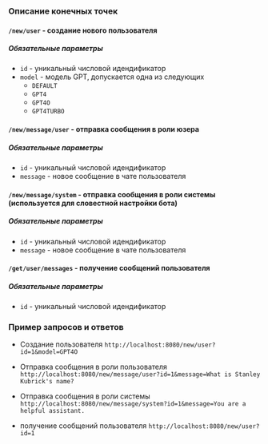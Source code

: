 ### Описание конечных точек

#### `/new/user` - создание нового пользователя
##### Обязательные параметры
- `id` - уникальный числовой идендификатор
- `model` - модель GPT, допускается одна из следующих
  - `DEFAULT`
  - `GPT4`
  - `GPT4O`
  - `GPT4TURBO`

#### `/new/message/user` - отправка сообщения в роли юзера
##### Обязательные параметры
- `id` - уникальный числовой идендификатор
- `message` - новое сообщение в чате пользователя

#### `/new/message/system` - отправка сообщения в роли системы (используется для словестной настройки бота)
##### Обязательные параметры
- `id` - уникальный числовой идендификатор
- `message` - новое сообщение в чате пользователя

#### `/get/user/messages` - получение сообщений пользователя
##### Обязательные параметры
- `id` - уникальный числовой идендификатор

### Пример запросов и ответов

- Создание пользователя
`http://localhost:8080/new/user?id=1&model=GPT4O`

- Отправка сообщения в роли пользователя
`http://localhost:8080/new/message/user?id=1&message=What is Stanley Kubrick's name?`

- Отправка сообщения в роли системы
`http://localhost:8080/new/message/system?id=1&message=You are a helpful assistant.`

- получение сообщений пользователя
`http://localhost:8080/new/user?id=1`
